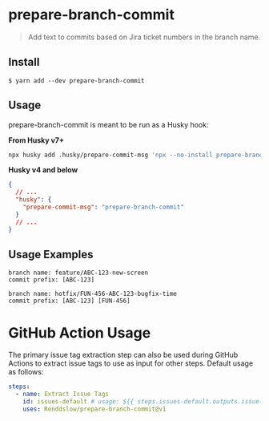 # prepare-branch-commit

> Add text to commits based on Jira ticket numbers in the branch name.

## Install

```
$ yarn add --dev prepare-branch-commit
```

## Usage

prepare-branch-commit is meant to be run as a Husky hook:

**From Husky v7+**

```bash
npx husky add .husky/prepare-commit-msg 'npx --no-install prepare-branch-commit "$(echo $)1"'
```

**Husky v4 and below**

```json
{
  // ...
  "husky": {
    "prepare-commit-msg": "prepare-branch-commit"
  }
  // ...
}
```

## Usage Examples

```
branch name: feature/ABC-123-new-screen
commit prefix: [ABC-123]

branch name: hotfix/FUN-456-ABC-123-bugfix-time
commit prefix: [ABC-123] [FUN-456]
```

# GitHub Action Usage

The primary issue tag extraction step can also be used during GitHub Actions to extract issue tags to use as input for other steps. Default usage as follows:

```yaml
steps:
  - name: Extract Issue Tags
    id: issues-default # usage: ${{ steps.issues-default.outputs.issue-tags }}
    uses: Renddslow/prepare-branch-commit@v1
```
